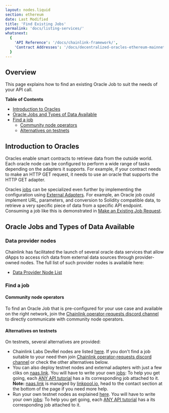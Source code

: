 ```yaml
---
layout: nodes.liquid
section: ethereum
date: Last Modified
title: 'Find Existing Jobs'
permalink: 'docs/listing-services/'
whatsnext:
  {
    'API Reference': '/docs/chainlink-framework/',
    'Contract Addresses': '/docs/decentralized-oracles-ethereum-mainnet/',
  }
---
```


## Overview

This page explains how to find an existing Oracle Job to suit the needs of your API call.

**Table of Contents**

- [Introduction to Oracles](#introduction-to-oracles)
- [Oracle Jobs and Types of Data Available](#oracle-jobs-and-types-of-data-available)
- [Find a job](#find-a-job)
  - [Community node operators](#community-node-operators)
  - [Alternatives on testnets](#alternatives-on-testnets)

## Introduction to Oracles

Oracles enable smart contracts to retrieve data from the outside world. Each oracle node can be configured to perform a wide range of tasks depending on the adapters it supports. For example, if your contract needs to make an HTTP GET request, it needs to use an oracle that supports the HTTP GET adapter.

Oracles [jobs](/docs/jobs/) can be specialized even further by implementing the configuration using [External Adapters](/docs/external-adapters/). For example, an Oracle job could implement URL, parameters, and conversion to Solidity compatible data, to retrieve a very specific piece of data from a specific API endpoint. Consuming a job like this is demonstrated in [Make an Existing Job Request](/docs/existing-job-request/).

## Oracle Jobs and Types of Data Available

### Data provider nodes

Chainlink has facilitated the launch of several oracle data services that allow dApps to access rich data from external data sources through provider-owned nodes. The full list of such provider nodes is available here:

- [Data Provider Node List](../data-provider-nodes/#data-provider-nodes-list)

### Find a job

#### Community node operators

To find an Oracle Job that is pre-configured for your use case and available on the right network, join the [Chainlink operator-requests discord channel](https://discord.com/invite/kEneq3Kg) to directly communicate with community node operators.

#### Alternatives on testnets

On testnets, several alternatives are provided:

- Chainlink Labs DevRel nodes are listed [here](/docs/decentralized-oracles-ethereum-mainnet/). If you don't find a job suitable to your need then join [Chainlink operator-requests discord channel](https://discord.com/invite/kEneq3Kg) or check the other alternatives below.
- You can also deploy testnet nodes and external adapters with just a few cliks on [naas.link](https://naas.link/). You will have to write your own [jobs](/docs/jobs/): To help you get going, each [ANY API tutorial](/docs/make-a-http-get-request/) has a its corresponding job attached to it. **Note:** [naas.link](https://naas.link) is managed by [linkpool.io](https://linkpool.io/), head to the contact section at the bottom of the page if you need more help.
- Run your own testnet nodes as explained [here](/docs/running-a-chainlink-node/). You will have to write your own [jobs](/docs/jobs/): To help you get going, each [ANY API tutorial](/docs/make-a-http-get-request/) has a its corresponding job attached to it.
